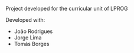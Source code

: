Project developed for the curricular unit of LPROG

Developed with:
- João Rodrigues
- Jorge Lima
- Tomás Borges
